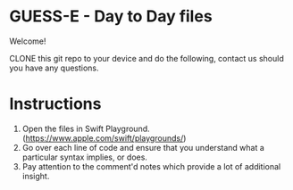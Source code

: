 # GUESS-E - Day to Day files

Welcome!

CLONE this git repo to your device and do the following, contact us should you have any questions.
# Instructions
1. Open the files in Swift Playground. (https://www.apple.com/swift/playgrounds/)
2. Go over each line of code and ensure that you understand what a particular syntax implies, or does.
2. Pay attention to the comment'd notes which provide a lot of additional insight.
